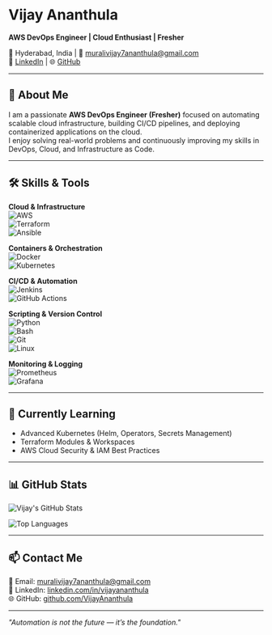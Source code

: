 # Vijay Ananthula
**AWS DevOps Engineer | Cloud Enthusiast | Fresher**  

📍 Hyderabad, India | 📧 muralivijay7ananthula@gmail.com  
🔗 [LinkedIn](https://www.linkedin.com/in/vijayananthula) | 🌐 [GitHub](https://github.com/VijayAnanthula)

---

## 👋 About Me
I am a passionate **AWS DevOps Engineer (Fresher)** focused on automating scalable cloud infrastructure, building CI/CD pipelines, and deploying containerized applications on the cloud.  
I enjoy solving real-world problems and continuously improving my skills in DevOps, Cloud, and Infrastructure as Code.

---

## 🛠️ Skills & Tools

**Cloud & Infrastructure**  
![AWS](https://img.shields.io/badge/AWS-232F3E?style=for-the-badge&logo=amazon-aws&logoColor=FF9900)  
![Terraform](https://img.shields.io/badge/Terraform-623CE4?style=for-the-badge&logo=terraform&logoColor=white)  
![Ansible](https://img.shields.io/badge/Ansible-EE0000?style=for-the-badge&logo=ansible&logoColor=white)  

**Containers & Orchestration**  
![Docker](https://img.shields.io/badge/Docker-2496ED?style=for-the-badge&logo=docker&logoColor=white)  
![Kubernetes](https://img.shields.io/badge/Kubernetes-326CE5?style=for-the-badge&logo=kubernetes&logoColor=white)  

**CI/CD & Automation**  
![Jenkins](https://img.shields.io/badge/Jenkins-D24939?style=for-the-badge&logo=jenkins&logoColor=white)  
![GitHub Actions](https://img.shields.io/badge/GitHub_Actions-2088FF?style=for-the-badge&logo=github-actions&logoColor=white)  

**Scripting & Version Control**  
![Python](https://img.shields.io/badge/Python-3776AB?style=for-the-badge&logo=python&logoColor=white)  
![Bash](https://img.shields.io/badge/Bash-4EAA25?style=for-the-badge&logo=gnu-bash&logoColor=white)  
![Git](https://img.shields.io/badge/Git-F05032?style=for-the-badge&logo=git&logoColor=white)  
![Linux](https://img.shields.io/badge/Linux-FCC624?style=for-the-badge&logo=linux&logoColor=black)  

**Monitoring & Logging**  
![Prometheus](https://img.shields.io/badge/Prometheus-E6522C?style=for-the-badge&logo=prometheus&logoColor=white)  
![Grafana](https://img.shields.io/badge/Grafana-F46800?style=for-the-badge&logo=grafana&logoColor=white)  

---

## 🌱 Currently Learning
- Advanced Kubernetes (Helm, Operators, Secrets Management)  
- Terraform Modules & Workspaces  
- AWS Cloud Security & IAM Best Practices  

---

## 📊 GitHub Stats

![Vijay's GitHub Stats](https://github-readme-stats.vercel.app/api?username=VijayAnanthula&show_icons=true&theme=tokyonight&hide_border=true)

![Top Languages](https://github-readme-stats.vercel.app/api/top-langs/?username=VijayAnanthula&layout=compact&theme=tokyonight&hide_border=true)

---

## 📫 Contact Me
📧 Email: muralivijay7ananthula@gmail.com  
🔗 LinkedIn: [linkedin.com/in/vijayananthula](https://www.linkedin.com/in/vijayananthula)  
🌐 GitHub: [github.com/VijayAnanthula](https://github.com/VijayAnanthula)

---

*"Automation is not the future — it’s the foundation."*  
